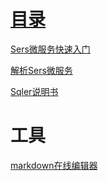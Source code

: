 # [目录](https://serset.github.io "Sers-DOC")  


[Sers微服务快速入门](/?doc/md/Sers微服务快速入门/README.md "01.Sers微服务快速入门")  
  
[解析Sers微服务](/?doc/md/解析Sers微服务/README.md "解析Sers微服务")  
  
[Sqler说明书](/?doc/md/Sqler说明书/README.md "Sqler说明书")  
  



# 工具

[markdown在线编辑器](/Scripts/editormd/demo/editor.html "markdown在线编辑器")  


 